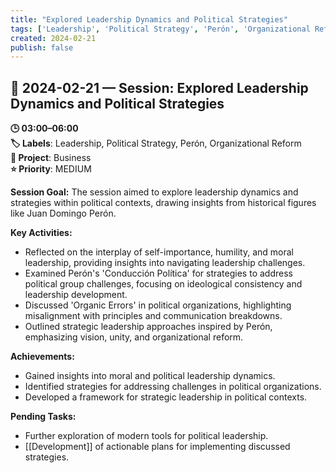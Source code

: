 ```yaml
---
title: "Explored Leadership Dynamics and Political Strategies"
tags: ['Leadership', 'Political Strategy', 'Perón', 'Organizational Reform']
created: 2024-02-21
publish: false
---
```


## 📅 2024-02-21 — Session: Explored Leadership Dynamics and Political Strategies

**🕒 03:00–06:00**  
**🏷️ Labels**: Leadership, Political Strategy, Perón, Organizational Reform  
**📂 Project**: Business  
**⭐ Priority**: MEDIUM  


**Session Goal:** The session aimed to explore leadership dynamics and strategies within political contexts, drawing insights from historical figures like Juan Domingo Perón.

**Key Activities:**
- Reflected on the interplay of self-importance, humility, and moral leadership, providing insights into navigating leadership challenges.
- Examined Perón's 'Conducción Política' for strategies to address political group challenges, focusing on ideological consistency and leadership development.
- Discussed 'Organic Errors' in political organizations, highlighting misalignment with principles and communication breakdowns.
- Outlined strategic leadership approaches inspired by Perón, emphasizing vision, unity, and organizational reform.

**Achievements:**
- Gained insights into moral and political leadership dynamics.
- Identified strategies for addressing challenges in political organizations.
- Developed a framework for strategic leadership in political contexts.

**Pending Tasks:**
- Further exploration of modern tools for political leadership.
- [[Development]] of actionable plans for implementing discussed strategies.
